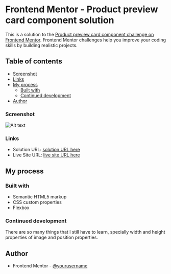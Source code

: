 # Frontend Mentor - Product preview card component solution

This is a solution to the [Product preview card component challenge on Frontend Mentor](https://www.frontendmentor.io/challenges/product-preview-card-component-GO7UmttRfa). Frontend Mentor challenges help you improve your coding skills by building realistic projects.

## Table of contents

- [Screenshot](#screenshot)
- [Links](#links)
- [My process](#my-process)
  - [Built with](#built-with)
  - [Continued development](#continued-development)
- [Author](#author)

### Screenshot

![Alt text](images/screenshot-of-product-card.png)

### Links

- Solution URL: [solution URL here](https://github.com/Tiyana19/product-preview-card-component)
- Live Site URL: [live site URL here](https://tiyana19.github.io/product-preview-card-component/)

## My process

### Built with

- Semantic HTML5 markup
- CSS custom properties
- Flexbox

### Continued development

There are so many things that I still have to learn, specially width and height properties of image and position properties.

## Author

- Frontend Mentor - [@yourusername](https://www.frontendmentor.io/home)
